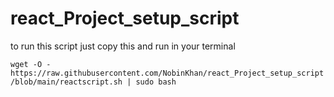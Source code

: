 # react_Project_setup_script
to run this script just copy this and run in your terminal

`wget -O - https://raw.githubusercontent.com/NobinKhan/react_Project_setup_script/blob/main/reactscript.sh | sudo bash`
